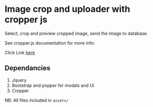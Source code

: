# Image crop and uploader with cropper js

Select, crop and preview cropped image, send the image to database.

See cropper.js documentation for more info:

Click Link [here](https://github.com/fengyuanchen/cropperjs/blob/main/README.md#table-of-contents)

## Dependancies

1. Jquery
2. Bootstrap and popper for modals and UI
3. Cropper

NB: All files included in `assets/`
